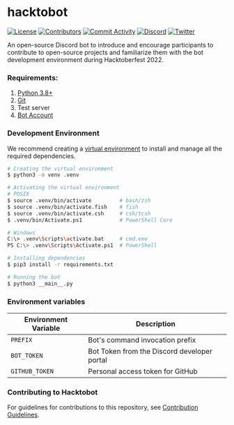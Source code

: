 # hacktobot

[![License](https://img.shields.io/badge/license-MIT-green)](LICENSE)
[![Contributors][3]][4]
[![Commit Activity][5]][6]
[![Discord][7]][8]
[![Twitter][9]][10]


<!-- Contributors -->
[3]: https://img.shields.io/github/contributors/GDSC-IIIT-Kalyani/hacktobot
[4]: https://github.com/GDSC-IIIT-Kalyani/hacktobot/graphs/contributors
<!-- Commit Activity -->
[5]: https://img.shields.io/github/commit-activity/m/GDSC-IIIT-Kalyani/hacktobot
[6]: https://github.com/GDSC-IIIT-Kalyani/hacktobot/commits/main
<!-- Discord -->
[7]: https://img.shields.io/discord/799321288555888683?logo=discord
[8]: https://discord.gg/tcaxPN6CNs
<!-- Twitter -->
[9]: https://img.shields.io/twitter/follow/gdsciiitkalyani?style=social&logo=twitter
[10]: https://twitter.com/intent/follow?screen_name=gdsciiitkalyani

An open-source Discord bot to introduce and encourage participants to contribute to open-source projects and familiarize them with the bot development environment during Hacktoberfest 2022.

### Requirements:

1. [Python 3.8+](https://www.python.org/downloads/)
2. [Git](https://git-scm.com/downloads)
3. Test server
4. [Bot Account](https://discordpy.readthedocs.io/en/stable/discord.html)

### Development Environment

We recommend creating a [virtual environment](https://docs.python.org/3/library/venv.html) to install and manage all the required dependencies.

```bash
# Creating the virtual environment
$ python3 -m venv .venv

# Activating the virtual environment
# POSIX
$ source .venv/bin/activate         # bash/zsh
$ source .venv/bin/activate.fish    # fish
$ source .venv/bin/activate.csh     # csh/tcsh
$ .venv/bin/Activate.ps1            # PowerShell Core

# Windows
C:\> .venv\Scripts\activate.bat     # cmd.exe
PS C:\> .venv\Scripts\Activate.ps1  # PowerShell

# Installing dependencies
$ pip3 install -r requirements.txt

# Running the bot
$ python3 __main__.py
```

### Environment variables

| Environment Variable | Description |
| --- | --- |
| `PREFIX` | Bot's command invocation prefix |
| `BOT_TOKEN` | Bot Token from the Discord developer portal |
| `GITHUB_TOKEN` | Personal access token for GitHub |

### Contributing to Hacktobot

For guidelines for contributions to this repository, see [Contribution Guidelines](https://github.com/GDSC-IIIT-Kalyani/hacktobot/blob/main/CONTRIBUTING.md).
